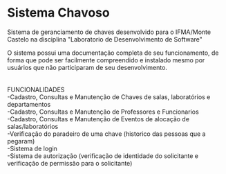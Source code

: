# Sistema Chavoso
 
 Sistema de geranciamento de chaves desenvolvido para o IFMA/Monte Castelo na disciplina "Laboratorio de Desenvolvimento de Software"</br>
  
O sistema possui uma documentação completa de seu funcionamento, de forma que pode ser facilmente compreendido e instalado mesmo por usuários que não participaram de seu desenvolvimento.</br>
</br></br>
FUNCIONALIDADES</br>
-Cadastro, Consultas e Manutenção de Chaves de salas, laboratórios e departamentos</br>
-Cadastro, Consultas e Manutenção de Professores e Funcionarios</br>
-Cadastro, Consultas e Manutenção de Eventos de alocação de salas/laboratórios</br>
-Verificação do paradeiro de uma chave (historico das pessoas que a pegaram)</br>
-Sistema de login</br>
-Sistema de autorização (verificação de identidade do solicitante e verificação de permissão para o solicitante)


